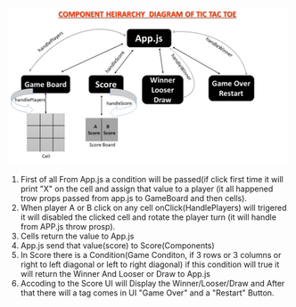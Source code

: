 ![TIC_TAC_TOE!](Slide1.JPG)


1. First of all From App.js a condition will be passed(if click first time it will print "X" on the cell and assign that value to a player (it all happened trow props passed from app.js to GameBoard and then cells).
2. When player A or B click on any cell onClick(HandlePlayers) will trigered it will disabled the clicked cell and rotate the player turn (it will handle from APP.js throw prosp).
3. Cells return the value to App.js
4. App.js send that value(score) to Score(Components)
5. In Score there is a Condition(Game Conditon, if 3 rows or 3 columns or right to left diagonal or left to right diagonal) if this condition will true it will return the Winner And Looser or Draw to App.js
6. Accoding to the Score UI will Display the Winner/Looser/Draw and After that there will a tag comes in UI "Game Over" and a "Restart" Button.